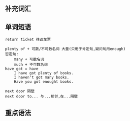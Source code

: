 
## 补充词汇



## 单词短语

	return ticket 往返车票

	plenty of + 可数/不可数名词 大量(只用于肯定句,疑问句用enough)
	否定句:
		many + 可数名词
		much + 不可数名词
	have got = have
		I have got plenty of books.
		I haven't got many books.
		Have you got enought books.

	next door 隔壁
	next door to... 与...相邻,在...隔壁




## 重点语法
